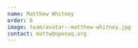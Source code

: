 ```yaml
---
name: Matthew Whitney
order: 6
image: team/avatar--matthew-whitney.jpg
contact: mattw@openaq.org
---
```

